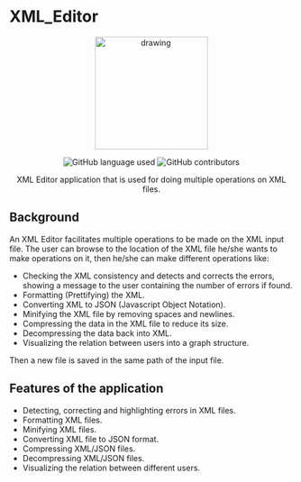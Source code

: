 # XML_Editor

<div align="center">
<img src="https://user-images.githubusercontent.com/85303564/146642628-b5815b5b-fc85-4190-9601-994d245f5146.png" alt="drawing" width="200" heigth="200" >

![GitHub language used](https://img.shields.io/badge/Language-C%23-brightgreen)
![GitHub contributors](https://img.shields.io/badge/Contributors-5-brightgreen)

XML Editor application that is used for doing multiple operations on XML files.
</div>

## Background

An XML Editor facilitates multiple operations to be made on the XML input file.
The user can browse to the location of the XML file he/she wants to make operations on it, then he/she can make different operations like:
*	Checking the XML consistency and detects and corrects the errors, showing a message to the user containing the number of errors if found.
*	Formatting (Prettifying) the XML.
*	Converting XML to JSON (Javascript Object Notation).
*	Minifying the XML file by removing spaces and newlines.
*	Compressing the data in the XML file to reduce its size.
*	Decompressing the data back into XML.
*	Visualizing the relation between users into a graph structure.

Then a new file is saved in the same path of the input file.

## Features of the application
* Detecting, correcting and highlighting errors in XML files.
* Formatting XML files.
* Minifying XML files.
* Converting XML file to JSON format.
* Compressing XML/JSON files.
* Decompressing XML/JSON files.
* Visualizing the relation between different users.